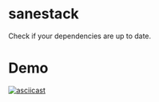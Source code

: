 # sanestack
Check if your dependencies are up to date.

# Demo
[![asciicast](https://asciinema.org/a/6g1e165o1rmjsogsas391b335.png)](https://asciinema.org/a/6g1e165o1rmjsogsas391b335)
